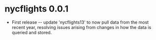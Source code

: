 # nycflights 0.0.1

* First release -- update 'nycflights13' to now pull data from the most recent year, resolving
issues arising from changes in how the data is queried and stored.
